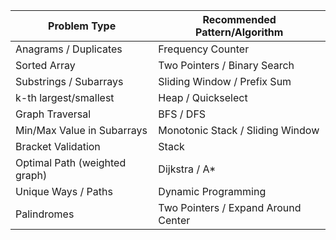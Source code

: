 | Problem Type                  | Recommended Pattern/Algorithm       |
| ----------------------------- | ----------------------------------- |
| Anagrams / Duplicates         | Frequency Counter                   |
| Sorted Array                  | Two Pointers / Binary Search        |
| Substrings / Subarrays        | Sliding Window / Prefix Sum         |
| k-th largest/smallest         | Heap / Quickselect                  |
| Graph Traversal               | BFS / DFS                           |
| Min/Max Value in Subarrays    | Monotonic Stack / Sliding Window    |
| Bracket Validation            | Stack                               |
| Optimal Path (weighted graph) | Dijkstra / A\*                      |
| Unique Ways / Paths           | Dynamic Programming                 |
| Palindromes                   | Two Pointers / Expand Around Center |


